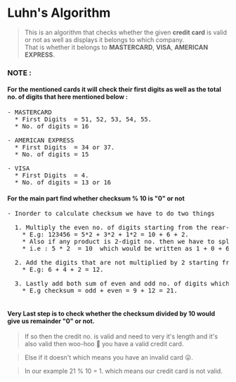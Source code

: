 # **Luhn's Algorithm**

> This is an algorithm that checks whether the given **credit card** is valid or not as well as displays it belongs to which company.<br>
> That is whether it belongs to **MASTERCARD**, **VISA**, **AMERICAN EXPRESS**.<br>

### NOTE :
#### For the mentioned cards it will check their first digits as well as the total no. of digits that here mentioned below :

<pre>
- MASTERCARD
  * First Digits  = 51, 52, 53, 54, 55. 
  * No. of digits = 16
  
- AMERICAN EXPRESS          
  * First Digits  = 34 or 37.
  * No. of digits = 15
  
- VISA                               
  * First Digits  = 4.
  * No. of digits = 13 or 16
</pre>

#### For the main part find whether checksum % 10 is "0" or not
<pre>
- Inorder to calculate checksum we have to do two things
  
  1. Multiply the even no. of digits starting from the rear-end till front-end.
    * E.g: 123456 = 5*2 + 3*2 + 1*2 = 10 + 6 + 2.
    * Also if any product is 2-digit no. then we have to split them add them.
    * i.e : 5 * 2  = 10  which would be written as 1 + 0 + 6 + 2 = 9.
    
  2. Add the digits that are not multiplied by 2 starting from rear-end front-end.
    * E.g: 6 + 4 + 2 = 12.
  
  3. Lastly add both sum of even and odd no. of digits which we calculated earlier.
    * E.g checksum = odd + even = 9 + 12 = 21.

</pre>

#### Very Last step is to check whether the checksum divided by 10 would give us remainder "0" or not.

> If so then the credit no. is valid and need to very it's length and it's also valid then woo-hoo :tada: you have a valid credit card.<br>

> Else if it doesn't which means you have an invalid card :stuck_out_tongue:.<br>

> In our example 21 % 10 = 1. which means our credit card is not valid. 
